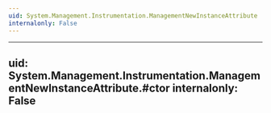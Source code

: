 ```yaml
---
uid: System.Management.Instrumentation.ManagementNewInstanceAttribute
internalonly: False
---
```


---
uid: System.Management.Instrumentation.ManagementNewInstanceAttribute.#ctor
internalonly: False
---
